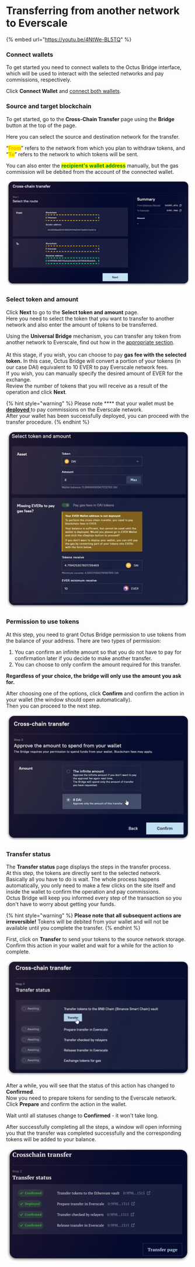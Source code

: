 # Transferring from another network to Everscale

{% embed url="https://youtu.be/4NtWe-BL5TQ" %}

### Connect wallets

To get started you need to connect wallets to the Octus Bridge interface, which will be used to interact with the selected networks and pay commissions, respectively.

Click **Connect Wallet** and [connect both wallets](../../../getting-started/how-to-connect-wallets.md#connect-wallets).

### Source and target blockchain

To get started, go to the **Cross-Chain Transfer** page using the **Bridge** button at the top of the page.

Here you can select the source and destination network for the transfer.                                                                         &#x20;

“<mark style="color:orange;">**From**</mark>” refers to the network from which you plan to withdraw tokens, and “<mark style="color:orange;">**To**</mark>” refers to the network to which tokens will be sent.&#x20;

You can also enter the <mark style="color:green;">**recipient's wallet address**</mark> manually, but the gas commission will be debited from the account of the connected wallet.

![](<../../../.gitbook/assets/image (5).png>)

### Select token and amount

Click **Next** to go to the **Select token and amount** page.\
Here you need to select the token that you want to transfer to another network and also enter the amount of tokens to be transferred.

Using the **Universal Bridge** mechanism, you can transfer any token from another network to Everscale, find out how in the [appropriate section](../../concepts/universal-bridge.md).\
\
At this stage, if you wish, you can choose to pay **gas fee with the selected token.** In this case, Octus Bridge will convert a portion of your tokens (in our case DAI) equivalent to 10 EVER to pay Everscale network fees. \
If you wish, you can manually specify the desired amount of EVER for the exchange.\
Review the number of tokens that you will receive as a result of the operation and click **Next**.

{% hint style="warning" %}
Please note **** that your wallet must be [**deployed** ](https://app.gitbook.com/s/vwtaQbYcgICT7ubKSITZ/getting-started/install-and-singing-in/deploy/how-to-deploy-your-wallet)to pay commissions on the Everscale network. \
After your wallet has been successfully deployed, you can proceed with the transfer procedure.
{% endhint %}

![](<../../../.gitbook/assets/image (55).png>)

### Permission to use tokens

At this step, you need to grant Octus Bridge permission to use tokens from the balance of your address. There are two types of permission:

1. You can confirm an infinite amount so that you do not have to pay for confirmation later if you decide to make another transfer.&#x20;
2. You can choose to only confirm the amount required for this transfer.

**Regardless of your choice, the bridge will only use the amount you ask for.**

After choosing one of the options, click **Confirm** and confirm the action in your wallet (the window should open automatically).\
Then you can proceed to the next step.

![](<../../../.gitbook/assets/image (12).png>)

### Transfer status

The **Transfer status** page displays the steps in the transfer process.\
At this step, the tokens are directly sent to the selected network.\
Basically all you have to do is wait. The whole process happens automatically, you only need to make a few clicks on the site itself and inside the wallet to confirm the operation and pay commissions.\
Octus Bridge will keep you informed every step of the transaction so you don't have to worry about getting your funds.

{% hint style="warning" %}
**Please note that all subsequent actions are irreversible!**                                                                               Tokens will be debited from your wallet and will not be available until you complete the transfer.
{% endhint %}

First, click on **Transfer** to send your tokens to the source network storage. Confirm this action in your wallet and wait for a while for the action to complete.

![](<../../../.gitbook/assets/image (20).png>)

After a while, you will see that the status of this action has changed to **Confirmed**.\
Now you need to prepare tokens for sending to the Everscale network.\
Click **Prepare** and confirm the action in the wallet.

Wait until all statuses change to **Confirmed** - it won't take long.

After successfully completing all the steps, a window will open informing you that the transfer was completed successfully and the corresponding tokens will be added to your balance.

![](<../../../.gitbook/assets/image (21).png>)
